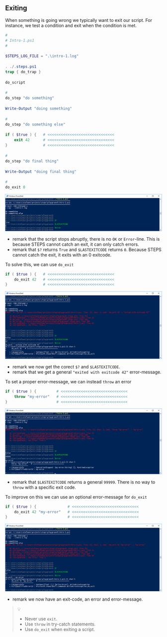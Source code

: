 ## Exiting

When something is going wrong we typically want to exit our script.  For instance, we test a condition and exit when the condition is met.

```powershell
#
# Intro-1.ps1
#

$STEPS_LOG_FILE = ".\intro-1.log"

. ./.steps.ps1
trap { do_trap }

do_script

#
do_step "do something"

Write-Output "doing something"

#
do_step "do something else"

if ( $true ) {   # <<<<<<<<<<<<<<<<<<<<<<<<<<<<<<
    exit 42      # <<<<<<<<<<<<<<<<<<<<<<<<<<<<<<
}                # <<<<<<<<<<<<<<<<<<<<<<<<<<<<<<

#
do_step "do final thing"

Write-Output "doing final thing"

#
do_exit 0
```

![intro-1.exiting.exit.png](./screenshots/intro-1.exiting.exit.png)

- remark that the script stops abruptly, there is no `OK` or `Error`-line.  This is because STEPS cannot catch an exit, it can only catch errors.
- remark that `$?` returns `True` and `$LASTEXITCODE` returns `0`.  Because STEPS cannot catch the exit, it exits with an 0 exitcode.

To solve this, we can use `do_exit`

```powershell
if ( $true ) {   # <<<<<<<<<<<<<<<<<<<<<<<<<<<<<<
    do_exit 42   # <<<<<<<<<<<<<<<<<<<<<<<<<<<<<<
}                # <<<<<<<<<<<<<<<<<<<<<<<<<<<<<<
```

![intro-1.exiting.do_exit-without-message.png](./screenshots/intro-1.exiting.do_exit-without-message.png)

- remark we now get the corect `$?` and `$LASTEXITCODE`.
- remark that we get a general `"exited with exitcode 42"` error-message.

To set a  proper error-message, we can instead `throw` an error

```powershell
if ( $true ) {         # <<<<<<<<<<<<<<<<<<<<<<<<<<<<<<
    throw "my-error"   # <<<<<<<<<<<<<<<<<<<<<<<<<<<<<<
}                      # <<<<<<<<<<<<<<<<<<<<<<<<<<<<<<
```

![intro-1.exiting.throw.png](./screenshots/intro-1.exiting.throw.png)

- remark that `$LASTEXITCODE` returns a general `99999`.  There is no way to `throw` with a specific exit code.

To improve on this we can use an optional error-message for `do_exit`

```powershell
if ( $true ) {              # <<<<<<<<<<<<<<<<<<<<<<<<<<<<<<
    do_exit 42 "my-error"   # <<<<<<<<<<<<<<<<<<<<<<<<<<<<<<
}                           # <<<<<<<<<<<<<<<<<<<<<<<<<<<<<<
```

![intro-1.exiting.do_exit.png](./screenshots/intro-1.exiting.do_exit.png)

- remark we now have an exit-code, an error and error-message.

> :bulb:  
> - Never use `exit`.  
> - Use `throw` in try-catch statements.  
> - Use `do_exit` when exiting a script.
